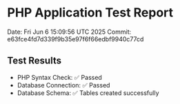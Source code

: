# PHP Application Test Report
Date: Fri Jun  6 15:09:56 UTC 2025
Commit: e63fce4fd7d339f9b35e97f6f66edbf9940c77cd

## Test Results
- PHP Syntax Check: ✅ Passed
- Database Connection: ✅ Passed
- Database Schema: ✅ Tables created successfully
